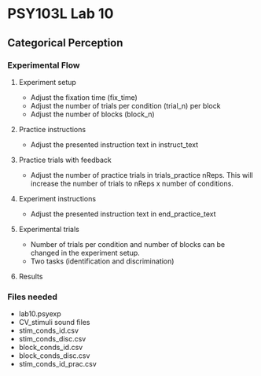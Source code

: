 # PSY103L Lab 10
## Categorical Perception

### Experimental Flow

1. Experiment setup
	- Adjust the fixation time (fix_time)
	- Adjust the number of trials per condition (trial_n) per block
	- Adjust the number of blocks (block_n)

2. Practice instructions
	- Adjust the presented instruction text in instruct_text

3. Practice trials with feedback
	- Adjust the number of practice trials in trials_practice nReps. This will increase the number of trials to nReps x number of conditions.

4. Experiment instructions
	- Adjust the presented instruction text in end_practice_text

5. Experimental trials
	- Number of trials per condition and number of blocks can be changed in the experiment setup.
	- Two tasks (identification and discrimination)

6. Results


### Files needed

- lab10.psyexp
- CV_stimuli sound files
- stim_conds_id.csv
- stim_conds_disc.csv
- block_conds_id.csv
- block_conds_disc.csv
- stim_conds_id_prac.csv

